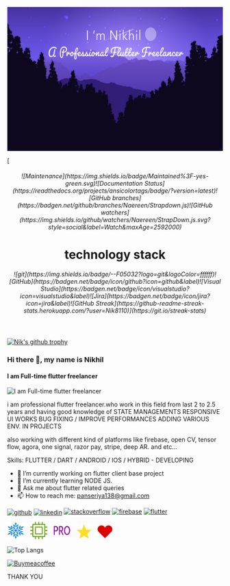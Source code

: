 <img align="center" alt="Coding" width="1080" src="https://raw.githubusercontent.com/Nik8110/Nik8110/main/gitname.jpg">
 
[<header>
<h6 align="center">![Maintenance](https://img.shields.io/badge/Maintained%3F-yes-green.svg)![Documentation Status](https://readthedocs.org/projects/ansicolortags/badge/?version=latest)![GitHub branches](https://badgen.net/github/branches/Naereen/Strapdown.js)![GitHub watchers](https://img.shields.io/github/watchers/Naereen/StrapDown.js.svg?style=social&label=Watch&maxAge=2592000)</h6>
 
<h1 align="center"> technology stack</h1>
<h6 align="center">![git](https://img.shields.io/badge/--F05032?logo=git&logoColor=ffffff)![GitHub](https://badgen.net/badge/icon/github?icon=github&label)![Visual Studio](https://badgen.net/badge/icon/visualstudio?icon=visualstudio&label)![Jira](https://badgen.net/badge/icon/jira?icon=jira&label)![GitHub Streak](https://github-readme-streak-stats.herokuapp.com/?user=Nik8110)](https://git.io/streak-stats)</h6> 
</header>



<!-- <h6 align="center">![Visual Studio](https://badgen.net/badge/icon/visualstudio?icon=visualstudio&label)![Jira](https://badgen.net/badge/icon/jira?icon=jira&label)![GitHub Streak](https://github-readme-streak-stats.herokuapp.com/?user=Nik8110)</h6> -->

[![Nik's github trophy](https://github-profile-trophy.vercel.app/?username=Nik8110&row=1)](https://github.com/ryo-ma/github-profile-trophy)

### Hi there 👋, my name is Nikhil
#### I am Full-time flutter freelancer
![I am Full-time flutter freelancer](https://github-readme-stats.vercel.app/api?username=Nik8110&show_icons=true&theme=radical)

i am professional flutter freelancer.who work in this field from last 2 to 2.5 years and having good knowledge of 
STATE MANAGEMENTS
RESPONSIVE UI WORKS
BUG FIXING / IMPROVE PERFORMANCES
ADDING VARIOUS ENV. IN PROJECTS

also working with different kind of platforms like 
firebase, open CV, tensor flow, agora, one signal, razor pay, stripe, deep AR. and etc...



Skills: FLUTTER / DART / ANDROID / IOS / HYBRID - DEVELOPING

- 🔭 I’m currently working on flutter client base project 
- 🌱 I’m currently learning NODE JS. 
- 💬 Ask me about flutter related queries 
- 📫 How to reach me: panseriya138@gmail.com 


[<img align="center" src='https://cdn.jsdelivr.net/npm/simple-icons@3.0.1/icons/github.svg' alt='github' height='40'>](https://github.com/https://github.com/nik8110)  [<img align="center" src='https://cdn.jsdelivr.net/npm/simple-icons@3.0.1/icons/linkedin.svg' alt='linkedin' height='40'>](https://www.linkedin.com/in/https://www.linkedin.com/in/nikhil-pansheriya-72483b158/)  [<img src='https://cdn.jsdelivr.net/npm/simple-icons@3.0.1/icons/stackoverflow.svg' alt='stackoverflow' height='40'>](https://stackoverflow.com/users/https://stackoverflow.com/users/14697993/ni-k)  [<img src='https://cdn.jsdelivr.net/npm/simple-icons@3.0.1/icons/firebase.svg' alt='firebase' height='40'>](firebase.com)  [<img src='https://cdn.jsdelivr.net/npm/simple-icons@3.0.1/icons/flutter.svg' alt='flutter' height='40'>](flutter.com)  

<a href='https://archiveprogram.github.com/'><img src='https://raw.githubusercontent.com/acervenky/animated-github-badges/master/assets/acbadge.gif' width='40' height='40'></a> <a href='https://docs.github.com/en/developers'><img src='https://raw.githubusercontent.com/acervenky/animated-github-badges/master/assets/devbadge.gif' width='40' height='40'></a> <a href='https://github.com/pricing'><img src='https://raw.githubusercontent.com/acervenky/animated-github-badges/master/assets/pro.gif' width='40' height='40'></a> <a href='https://stars.github.com/'><img src='https://raw.githubusercontent.com/acervenky/animated-github-badges/master/assets/starbadge.gif' width='35' height='35'></a> <a href='https://docs.github.com/en/github/supporting-the-open-source-community-with-github-sponsors'><img src='https://raw.githubusercontent.com/acervenky/animated-github-badges/master/assets/sponsorbadge.gif' width='35' height='35'></a> 

![Top Langs](https://github-readme-stats.vercel.app/api/top-langs/?username=Nik8110&layout=compact)

[![Buymeacoffee](https://badgen.net/badge/icon/buymeacoffee?icon=buymeacoffee&label)](https://https://www.buymeacoffee.com/)

THANK YOU
